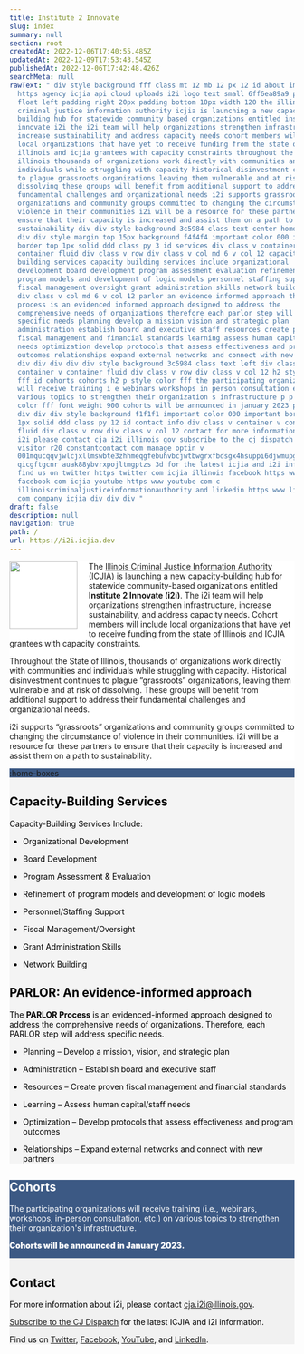 ```yaml
---
title: Institute 2 Innovate
slug: index
summary: null
section: root
createdAt: 2022-12-06T17:40:55.485Z
updatedAt: 2022-12-09T17:53:43.545Z
publishedAt: 2022-12-06T17:42:48.426Z
searchMeta: null
rawText: " div style background fff class mt 12 mb 12 px 12 id about img src
  https agency icjia api cloud uploads i2i logo text small 6ff6ea89a9 png style
  float left padding right 20px padding bottom 10px width 120 the illinois
  criminal justice information authority icjia is launching a new capacity
  building hub for statewide community based organizations entitled institute 2
  innovate i2i the i2i team will help organizations strengthen infrastructure
  increase sustainability and address capacity needs cohort members will include
  local organizations that have yet to receive funding from the state of
  illinois and icjia grantees with capacity constraints throughout the state of
  illinois thousands of organizations work directly with communities and
  individuals while struggling with capacity historical disinvestment continues
  to plague grassroots organizations leaving them vulnerable and at risk of
  dissolving these groups will benefit from additional support to address their
  fundamental challenges and organizational needs i2i supports grassroots
  organizations and community groups committed to changing the circumstance of
  violence in their communities i2i will be a resource for these partners to
  ensure that their capacity is increased and assist them on a path to
  sustainability div div style background 3c5984 class text center home boxes
  div div style margin top 15px background f4f4f4 important color 000 important
  border top 1px solid ddd class py 3 id services div class v container v
  container fluid div class v row div class v col md 6 v col 12 capacity
  building services capacity building services include organizational
  development board development program assessment evaluation refinement of
  program models and development of logic models personnel staffing support
  fiscal management oversight grant administration skills network building div
  div class v col md 6 v col 12 parlor an evidence informed approach the parlor
  process is an evidenced informed approach designed to address the
  comprehensive needs of organizations therefore each parlor step will address
  specific needs planning develop a mission vision and strategic plan
  administration establish board and executive staff resources create proven
  fiscal management and financial standards learning assess human capital staff
  needs optimization develop protocols that assess effectiveness and program
  outcomes relationships expand external networks and connect with new partners
  div div div div div style background 3c5984 class text left div class v
  container v container fluid div class v row div class v col 12 h2 style color
  fff id cohorts cohorts h2 p style color fff the participating organizations
  will receive training i e webinars workshops in person consultation etc on
  various topics to strengthen their organization s infrastructure p p style
  color fff font weight 900 cohorts will be announced in january 2023 p div div
  div div div style background f1f1f1 important color 000 important border top
  1px solid ddd class py 12 id contact info div class v container v container
  fluid div class v row div class v col 12 contact for more information about
  i2i please contact cja i2i illinois gov subscribe to the cj dispatch https
  visitor r20 constantcontact com manage optin v
  001mqucqqvjwlcjxllmswbte3zhhmeqgfebuhvbcjwtbwgrxfbdsgx4hsuppi6djwmupgbljtlxff\
  qicgftgcnr auak88ybvrxpojltmgptzs 3d for the latest icjia and i2i information
  find us on twitter https twitter com icjia illinois facebook https www
  facebook com icjia youtube https www youtube com c
  illinoiscriminaljusticeinformationauthority and linkedin https www linkedin
  com company icjia div div div "
draft: false
description: null
navigation: true
path: /
url: https://i2i.icjia.dev
---
```


<div style="background: #fff" class="mt-12 mb-12 px-12" id="about" >

<img src="https://agency.icjia-api.cloud/uploads/i2i_logo_text_small_6ff6ea89a9.png" style="float: left; padding-right: 20px; padding-bottom: 10px;" width="120">

The [Illinois Criminal Justice Information Authority (ICJIA)](/) is launching a new capacity-building hub for statewide community-based organizations entitled **Institute 2 Innovate (i2i)**. The i2i team will help organizations strengthen infrastructure, increase sustainability, and address capacity needs. Cohort members will include local organizations that have yet to receive funding from the state of Illinois and ICJIA grantees with capacity constraints.

Throughout the State of Illinois, thousands of organizations work directly with communities and individuals while struggling with capacity. Historical disinvestment continues to plague “grassroots” organizations, leaving them vulnerable and at risk of dissolving. These groups will benefit from additional support to address their fundamental challenges and organizational needs.

i2i supports “grassroots” organizations and community groups committed to changing the circumstance of violence in their communities. i2i will be a resource for these partners to ensure that their capacity is increased and assist them on a path to sustainability.

</div>


<div style="background: #3C5984" class="text-center">

:home-boxes

</div>



<div  style="margin-top: -15px; background: #f4f4f4 !important; color: #000!important; border-top: 1px solid #ddd;" class="py-3" id="services">

<div class="v-container v-container--fluid">

<div class="v-row">

<div class="v-col-md-6 v-col-12">

## Capacity-Building Services

Capacity-Building Services Include:

- Organizational Development

- Board Development

- Program Assessment & Evaluation

- Refinement of program models and development of logic models

- Personnel/Staffing Support

- Fiscal Management/Oversight

- Grant Administration Skills

- Network Building

</div>

<div class="v-col-md-6 v-col-12">

## PARLOR: An evidence-informed approach

The **PARLOR Process** is an evidenced-informed approach designed to address the comprehensive needs of organizations. Therefore, each PARLOR step will address specific needs.

- Planning – Develop a mission, vision, and strategic plan

- Administration – Establish board and executive staff

- Resources – Create proven fiscal management and financial standards

- Learning – Assess human capital/staff needs

- Optimization – Develop protocols that assess effectiveness and program outcomes

- Relationships – Expand external networks and connect with new partners

</div>

</div>

</div>

</div>

<div style="background: #3C5984" class="text-left">

<div class="v-container v-container--fluid">

<div class="v-row">

<div class="v-col-12">

<h2 style="color: #fff" id="cohorts">Cohorts </h2>

<p style="color: #fff">The participating organizations will receive training (i.e., webinars, workshops, in-person consultation, etc.) on various topics to strengthen their organization's infrastructure.</p>

<p style="color: #fff; font-weight: 900">Cohorts will be announced in January 2023.</p

</div>

</div>

</div>

</div>

<div  style="background: #f1f1f1 !important; color: #000!important; border-top: 1px solid #ddd;" class="py-12" id="contact-info">

<div class="v-container v-container--fluid">

<div class="v-row">

<div class="v-col-12">

## Contact

For more information about i2i, please contact cja.i2i@illinois.gov.

[Subscribe to the CJ Dispatch](https://visitor.r20.constantcontact.com/manage/optin?v=001MqUcqqvjwLCJXlLMSWbTe3zHHmEQgFeBuHvBcJWTbwgrxFbDSGx4HSUPpI6DJWMUPgbljtLxffqIcGFTgCnr-auak88ybvRxpoJlTMGPtZs%3D) for the latest ICJIA and i2i information.

Find us on [Twitter](https://twitter.com/ICJIA_Illinois), [Facebook](https://www.facebook.com/ICJIA/), [YouTube](https://www.youtube.com/c/illinoiscriminaljusticeinformationauthority), and [LinkedIn](https://www.linkedin.com/company/icjia/).

</div>

</div>

</div>
